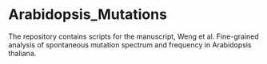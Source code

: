 # Arabidopsis_Mutations

The repository contains scripts for the manuscript, Weng et al. Fine-grained analysis of spontaneous mutation spectrum and frequency in Arabidopsis thaliana. 
